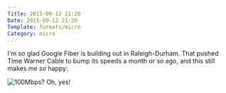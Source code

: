 ```yaml
---
Title: 2015-09-12 21:20
Date: 2015-09-12 21:20
Template: formats/micro
Category: micro
...
```


I'm so glad Google Fiber is building out in Raleigh-Durham. That pushed Time
Warner Cable to bump its speeds a month or so ago, and this still makes me *so*
happy:

![100Mbps? Oh, yes!](//cdn.chriskrycho.com/images/speedtest_2015-09-12.png "Speedtest.net results")
